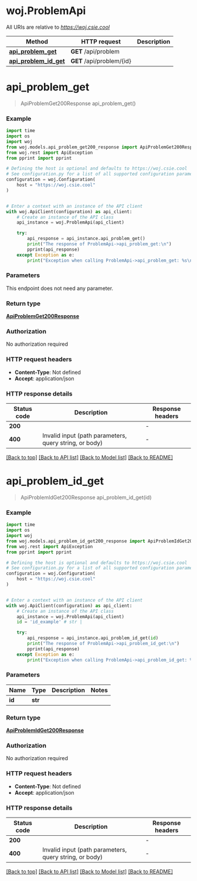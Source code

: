 # woj.ProblemApi

All URIs are relative to *https://woj.csie.cool*

Method | HTTP request | Description
------------- | ------------- | -------------
[**api_problem_get**](ProblemApi.md#api_problem_get) | **GET** /api/problem | 
[**api_problem_id_get**](ProblemApi.md#api_problem_id_get) | **GET** /api/problem/{id} | 


# **api_problem_get**
> ApiProblemGet200Response api_problem_get()



### Example

```python
import time
import os
import woj
from woj.models.api_problem_get200_response import ApiProblemGet200Response
from woj.rest import ApiException
from pprint import pprint

# Defining the host is optional and defaults to https://woj.csie.cool
# See configuration.py for a list of all supported configuration parameters.
configuration = woj.Configuration(
    host = "https://woj.csie.cool"
)


# Enter a context with an instance of the API client
with woj.ApiClient(configuration) as api_client:
    # Create an instance of the API class
    api_instance = woj.ProblemApi(api_client)

    try:
        api_response = api_instance.api_problem_get()
        print("The response of ProblemApi->api_problem_get:\n")
        pprint(api_response)
    except Exception as e:
        print("Exception when calling ProblemApi->api_problem_get: %s\n" % e)
```


### Parameters
This endpoint does not need any parameter.

### Return type

[**ApiProblemGet200Response**](ApiProblemGet200Response.md)

### Authorization

No authorization required

### HTTP request headers

 - **Content-Type**: Not defined
 - **Accept**: application/json

### HTTP response details
| Status code | Description | Response headers |
|-------------|-------------|------------------|
**200** |  |  -  |
**400** | Invalid input (path parameters, query string, or body) |  -  |

[[Back to top]](#) [[Back to API list]](../README.md#documentation-for-api-endpoints) [[Back to Model list]](../README.md#documentation-for-models) [[Back to README]](../README.md)

# **api_problem_id_get**
> ApiProblemIdGet200Response api_problem_id_get(id)



### Example

```python
import time
import os
import woj
from woj.models.api_problem_id_get200_response import ApiProblemIdGet200Response
from woj.rest import ApiException
from pprint import pprint

# Defining the host is optional and defaults to https://woj.csie.cool
# See configuration.py for a list of all supported configuration parameters.
configuration = woj.Configuration(
    host = "https://woj.csie.cool"
)


# Enter a context with an instance of the API client
with woj.ApiClient(configuration) as api_client:
    # Create an instance of the API class
    api_instance = woj.ProblemApi(api_client)
    id = 'id_example' # str | 

    try:
        api_response = api_instance.api_problem_id_get(id)
        print("The response of ProblemApi->api_problem_id_get:\n")
        pprint(api_response)
    except Exception as e:
        print("Exception when calling ProblemApi->api_problem_id_get: %s\n" % e)
```


### Parameters

Name | Type | Description  | Notes
------------- | ------------- | ------------- | -------------
 **id** | **str**|  | 

### Return type

[**ApiProblemIdGet200Response**](ApiProblemIdGet200Response.md)

### Authorization

No authorization required

### HTTP request headers

 - **Content-Type**: Not defined
 - **Accept**: application/json

### HTTP response details
| Status code | Description | Response headers |
|-------------|-------------|------------------|
**200** |  |  -  |
**400** | Invalid input (path parameters, query string, or body) |  -  |

[[Back to top]](#) [[Back to API list]](../README.md#documentation-for-api-endpoints) [[Back to Model list]](../README.md#documentation-for-models) [[Back to README]](../README.md)

